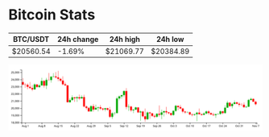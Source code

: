 # Bitcoin Stats

BTC/USDT|24h change|24h high|24h low|
|---|---|---|---|
|$20560.54|-1.69%|$21069.77|$20384.89|

<img src="./chart.svg">
